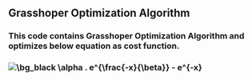 ## Grasshoper Optimization Algorithm
### This code contains Grasshoper Optimization Algorithm and optimizes below equation as cost function.
### <img src="https://latex.codecogs.com/svg.image?\bg_black&space;\alpha&space;.&space;e^{\frac{-x}{\beta}}&space;-&space;e^{-x}&space;" title="\bg_black \alpha . e^{\frac{-x}{\beta}} - e^{-x} " />
